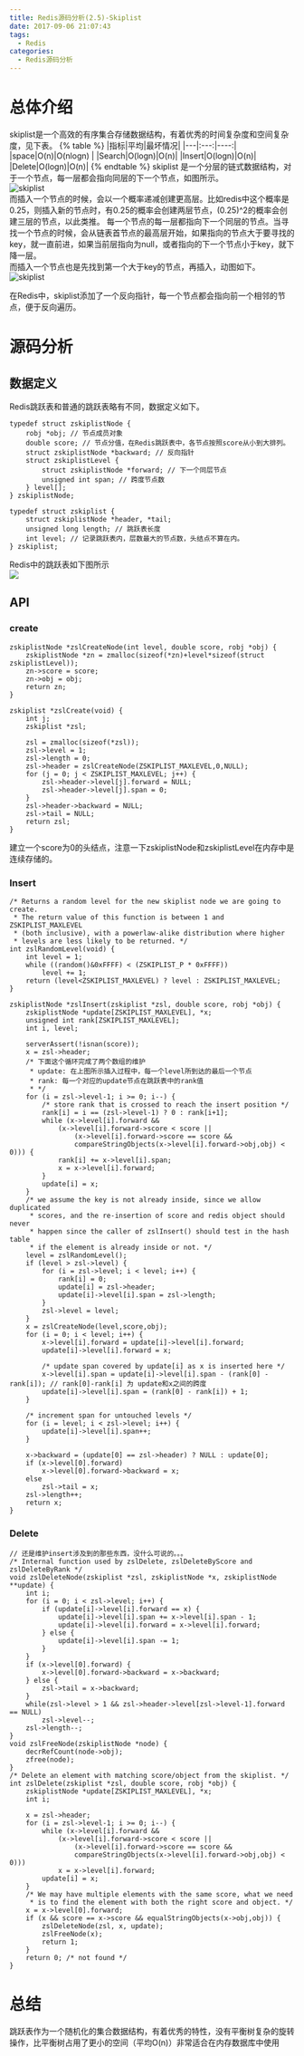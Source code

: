 ```yaml
---
title: Redis源码分析(2.5)-Skiplist
date: 2017-09-06 21:07:43
tags:
  - Redis
categories:
  - Redis源码分析
---
```

# 总体介绍
skiplist是一个高效的有序集合存储数据结构，有着优秀的时间复杂度和空间复杂度，见下表。
{% table %}
|指标|平均|最坏情况|
|---|:---:|----:|
|space|O(n)|O(nlogn) |
|Search|O(logn)|O(n)|
|Insert|O(logn)|O(n)|
|Delete|O(logn)|O(n)|
{% endtable %}
skiplist 是一个分层的链式数据结构，对于一个节点，每一层都会指向同层的下一个节点，如图所示。  
![skiplist](http://iridescent.com.cn/Reference/skiplist.png)  
而插入一个节点的时候，会以一个概率递减创建更高层。比如redis中这个概率是0.25，则插入新的节点时，有0.25的概率会创建两层节点，(0.25)^2的概率会创建三层的节点，以此类推。 
每一个节点的每一层都指向下一个同层的节点。当寻找一个节点的时候，会从链表首节点的最高层开始，如果指向的节点大于要寻找的key，就一直前进，如果当前层指向为null，或者指向的下一个节点小于key，就下降一层。  
而插入一个节点也是先找到第一个大于key的节点，再插入，动图如下。
![skiplist](http://iridescent.com.cn/Reference/skiplist_insert.gif)

在Redis中，skiplist添加了一个反向指针，每一个节点都会指向前一个相邻的节点，便于反向遍历。
# 源码分析
## 数据定义
Redis跳跃表和普通的跳跃表略有不同，数据定义如下。
```
typedef struct zskiplistNode {
    robj *obj; // 节点成员对象
    double score; // 节点分值，在Redis跳跃表中，各节点按照score从小到大排列。
    struct zskiplistNode *backward; // 反向指针
    struct zskiplistLevel {
        struct zskiplistNode *forward; // 下一个同层节点
        unsigned int span; // 跨度节点数
    } level[];
} zskiplistNode;

typedef struct zskiplist {
    struct zskiplistNode *header, *tail;
    unsigned long length; // 跳跃表长度
    int level; // 记录跳跃表内，层数最大的节点数，头结点不算在内。
} zskiplist;
```
Redis中的跳跃表如下图所示  
![](http://iridescent.com.cn/Reference/skiplist_redis.png)
## API
### create
```
zskiplistNode *zslCreateNode(int level, double score, robj *obj) {
    zskiplistNode *zn = zmalloc(sizeof(*zn)+level*sizeof(struct zskiplistLevel));
    zn->score = score;
    zn->obj = obj;
    return zn;
}

zskiplist *zslCreate(void) {
    int j;
    zskiplist *zsl;

    zsl = zmalloc(sizeof(*zsl));
    zsl->level = 1;
    zsl->length = 0;
    zsl->header = zslCreateNode(ZSKIPLIST_MAXLEVEL,0,NULL);
    for (j = 0; j < ZSKIPLIST_MAXLEVEL; j++) {
        zsl->header->level[j].forward = NULL;
        zsl->header->level[j].span = 0;
    }
    zsl->header->backward = NULL;
    zsl->tail = NULL;
    return zsl;
}
```
建立一个score为0的头结点，注意一下zskiplistNode和zskiplistLevel在内存中是连续存储的。
### Insert
```
/* Returns a random level for the new skiplist node we are going to create.
 * The return value of this function is between 1 and ZSKIPLIST_MAXLEVEL
 * (both inclusive), with a powerlaw-alike distribution where higher
 * levels are less likely to be returned. */
int zslRandomLevel(void) {
    int level = 1;
    while ((random()&0xFFFF) < (ZSKIPLIST_P * 0xFFFF))
        level += 1;
    return (level<ZSKIPLIST_MAXLEVEL) ? level : ZSKIPLIST_MAXLEVEL;
}

zskiplistNode *zslInsert(zskiplist *zsl, double score, robj *obj) {
    zskiplistNode *update[ZSKIPLIST_MAXLEVEL], *x;
    unsigned int rank[ZSKIPLIST_MAXLEVEL];
    int i, level;

    serverAssert(!isnan(score));
    x = zsl->header;
    /* 下面这个循环完成了两个数组的维护
     * update: 在上图所示插入过程中，每一个level所到达的最后一个节点 
     * rank: 每一个对应的update节点在跳跃表中的rank值
     * */
    for (i = zsl->level-1; i >= 0; i--) {
        /* store rank that is crossed to reach the insert position */
        rank[i] = i == (zsl->level-1) ? 0 : rank[i+1];
        while (x->level[i].forward &&
            (x->level[i].forward->score < score ||
                (x->level[i].forward->score == score &&
                compareStringObjects(x->level[i].forward->obj,obj) < 0))) {
            rank[i] += x->level[i].span;
            x = x->level[i].forward;
        }
        update[i] = x;
    }
    /* we assume the key is not already inside, since we allow duplicated
     * scores, and the re-insertion of score and redis object should never
     * happen since the caller of zslInsert() should test in the hash table
     * if the element is already inside or not. */
    level = zslRandomLevel();
    if (level > zsl->level) {
        for (i = zsl->level; i < level; i++) {
            rank[i] = 0;
            update[i] = zsl->header;
            update[i]->level[i].span = zsl->length;
        }
        zsl->level = level;
    }
    x = zslCreateNode(level,score,obj);
    for (i = 0; i < level; i++) {
        x->level[i].forward = update[i]->level[i].forward;
        update[i]->level[i].forward = x;

        /* update span covered by update[i] as x is inserted here */
        x->level[i].span = update[i]->level[i].span - (rank[0] - rank[i]); // rank[0]-rank[i] 为 update和x之间的跨度
        update[i]->level[i].span = (rank[0] - rank[i]) + 1;
    }

    /* increment span for untouched levels */
    for (i = level; i < zsl->level; i++) {
        update[i]->level[i].span++;
    }

    x->backward = (update[0] == zsl->header) ? NULL : update[0];
    if (x->level[0].forward)
        x->level[0].forward->backward = x;
    else
        zsl->tail = x;
    zsl->length++;
    return x;
}
```
### Delete
```
// 还是维护insert涉及到的那些东西，没什么可说的。。。
/* Internal function used by zslDelete, zslDeleteByScore and zslDeleteByRank */
void zslDeleteNode(zskiplist *zsl, zskiplistNode *x, zskiplistNode **update) {
    int i;
    for (i = 0; i < zsl->level; i++) {
        if (update[i]->level[i].forward == x) {
            update[i]->level[i].span += x->level[i].span - 1;
            update[i]->level[i].forward = x->level[i].forward;
        } else {
            update[i]->level[i].span -= 1;
        }
    }
    if (x->level[0].forward) {
        x->level[0].forward->backward = x->backward;
    } else {
        zsl->tail = x->backward;
    }
    while(zsl->level > 1 && zsl->header->level[zsl->level-1].forward == NULL)
        zsl->level--;
    zsl->length--;
}
void zslFreeNode(zskiplistNode *node) {
    decrRefCount(node->obj);
    zfree(node);
}
/* Delete an element with matching score/object from the skiplist. */
int zslDelete(zskiplist *zsl, double score, robj *obj) {
    zskiplistNode *update[ZSKIPLIST_MAXLEVEL], *x;
    int i;

    x = zsl->header;
    for (i = zsl->level-1; i >= 0; i--) {
        while (x->level[i].forward &&
            (x->level[i].forward->score < score ||
                (x->level[i].forward->score == score &&
                compareStringObjects(x->level[i].forward->obj,obj) < 0)))
            x = x->level[i].forward;
        update[i] = x;
    }
    /* We may have multiple elements with the same score, what we need
     * is to find the element with both the right score and object. */
    x = x->level[0].forward;
    if (x && score == x->score && equalStringObjects(x->obj,obj)) {
        zslDeleteNode(zsl, x, update);
        zslFreeNode(x);
        return 1;
    }
    return 0; /* not found */
}
```
# 总结
跳跃表作为一个随机化的集合数据结构，有着优秀的特性，没有平衡树复杂的旋转操作，比平衡树占用了更小的空间（平均O(n)）非常适合在内存数据库中使用